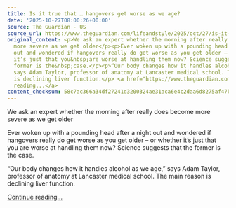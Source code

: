 ```yaml
---
title: Is it true that … hangovers get worse as we age?
date: '2025-10-27T08:00:26+00:00'
source: The Guardian - US
source_url: https://www.theguardian.com/lifeandstyle/2025/oct/27/is-it-true-that-hangovers-get-worse-as-we-age
original_content: <p>We ask an expert whether the morning after really does become
  more severe as we get older</p><p>Ever woken up with a pounding head after a night
  out and wondered if hangovers really do get worse as you get older – or whether
  it’s just that you&nbsp;are worse at handling them now? Science suggests that the
  former is the&nbsp;case.</p><p>“Our body changes how it handles alcohol as we age,”
  says Adam Taylor, professor of anatomy at Lancaster medical school. The main reason
  is declining liver function.</p> <a href="https://www.theguardian.com/lifeandstyle/2025/oct/27/is-it-true-that-hangovers-get-worse-as-we-age">Continue
  reading...</a>
content_checksum: 58c7ac366a34df27241d3200324ae31aca6e4c2daa6d8275af47b1db00becd66
---
```


We ask an expert whether the morning after really does become more severe as we get older

Ever woken up with a pounding head after a night out and wondered if hangovers really do get worse as you get older – or whether it’s just that you&nbsp;are worse at handling them now? Science suggests that the former is the&nbsp;case.

“Our body changes how it handles alcohol as we age,” says Adam Taylor, professor of anatomy at Lancaster medical school. The main reason is declining liver function.

 [Continue reading...](https://www.theguardian.com/lifeandstyle/2025/oct/27/is-it-true-that-hangovers-get-worse-as-we-age)